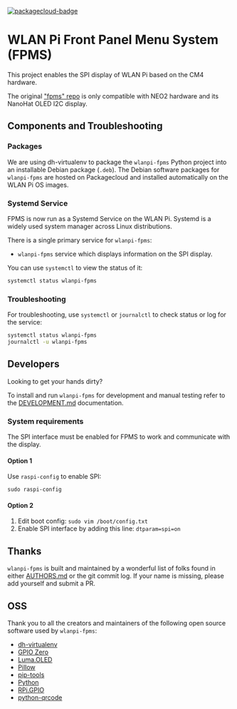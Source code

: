 [![packagecloud-badge](https://img.shields.io/badge/deb-packagecloud.io-844fec.svg)](https://packagecloud.io/)

# WLAN Pi Front Panel Menu System (FPMS)

This project enables the SPI display of WLAN Pi based on the CM4 hardware.

The original ["fpms" repo](https://github.com/WLAN-Pi/fpms) is only compatible with NEO2 hardware and its NanoHat OLED I2C display.

## Components and Troubleshooting

### Packages 

We are using dh-virtualenv to package the `wlanpi-fpms` Python project into an installable Debian package (`.deb`). The Debian software packages for `wlanpi-fpms` are hosted on Packagecloud and installed automatically on the WLAN Pi OS images.

### Systemd Service

FPMS is now run as a Systemd Service on the WLAN Pi. Systemd is a widely used system manager across Linux distributions.

There is a single primary service for `wlanpi-fpms`:

* `wlanpi-fpms` service which displays information on the SPI display.

You can use `systemctl` to view the status of it:

```bash
systemctl status wlanpi-fpms
```

### Troubleshooting

For troubleshooting, use `systemctl` or `journalctl` to check status or log for the service:

```bash
systemctl status wlanpi-fpms
journalctl -u wlanpi-fpms
```

## Developers

Looking to get your hands dirty?

To install and run `wlanpi-fpms` for development and manual testing refer to the [DEVELOPMENT.md](DEVELOPMENT.md) documentation.

### System requirements

The SPI interface must be enabled for FPMS to work and communicate with the display. 

#### Option 1

Use `raspi-config` to enable SPI:

```
sudo raspi-config
```

#### Option 2

1. Edit boot config: `sudo vim /boot/config.txt`
2. Enable SPI interface by adding this line: `dtparam=spi=on`

## Thanks

`wlanpi-fpms` is built and maintained by a wonderful list of folks found in either [AUTHORS.md](fpms/AUTHORS.md) or the git commit log. If your name is missing, please add yourself and submit a PR.

## OSS

Thank you to all the creators and maintainers of the following open source software used by `wlanpi-fpms`:

* [dh-virtualenv](https://github.com/spotify/dh-virtualenv)
* [GPIO Zero](https://gpiozero.readthedocs.io/en/stable)
* [Luma.OLED](https://luma-oled.readthedocs.io/en/latest)
* [Pillow](https://python-pillow.org)
* [pip-tools](https://github.com/jazzband/pip-tools)
* [Python](https://www.python.org)
* [RPi.GPIO](https://pypi.org/project/RPi.GPIO)
* [python-qrcode](https://github.com/lincolnloop/python-qrcode)
